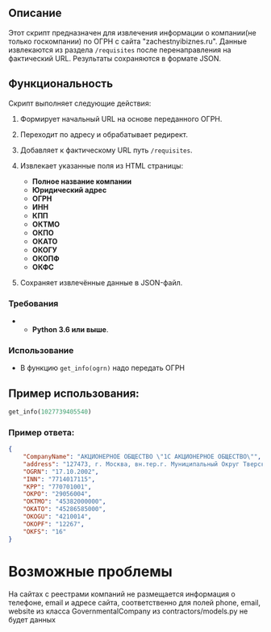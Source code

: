 ## Описание
Этот скрипт предназначен для извлечения информации о компании(не только госкомпании) по ОГРН с сайта "zachestnyibiznes.ru". 
Данные извлекаются из раздела `/requisites` после перенаправления на фактический URL. Результаты сохраняются в формате JSON.

## Функциональность
Скрипт выполняет следующие действия:
1. Формирует начальный URL на основе переданного ОГРН.
2. Переходит по адресу и обрабатывает редирект.
3. Добавляет к фактическому URL путь `/requisites`.
4. Извлекает указанные поля из HTML страницы:
   - **Полное название компании**
   - **Юридический адрес**
   - **ОГРН**
   - **ИНН**
   - **КПП**
   - **ОКТМО**
   - **ОКПО**
   - **ОКАТО**
   - **ОКОГУ**
   - **ОКОПФ**
   - **ОКФС**

5. Сохраняет извлечённые данные в JSON-файл.

### Требования 
- - **Python 3.6 или выше**.
### Использование
- В функцию `get_info(ogrn)` надо передать ОГРН
## Пример использования:
```python
get_info(1027739405540)
```
### Пример ответа:
```json
{
    "CompanyName": "АКЦИОНЕРНОЕ ОБЩЕСТВО \"1С АКЦИОНЕРНОЕ ОБЩЕСТВО\"",
    "address": "127473, г. Москва, вн.тер.г. Муниципальный Округ Тверской, ул Селезневская, д. 34 стр. 4",
    "OGRN": "17.10.2002",
    "INN": "7714017115",
    "KPP": "770701001",
    "OKPO": "29056004",
    "OKTMO": "45382000000",
    "OKATO": "45286585000",
    "OKOGU": "4210014",
    "OKOPF": "12267",
    "OKFS": "16"
}
```

# Возможные проблемы
На сайтах с реестрами компаний не размещается информация о телефоне, email и адресе сайта,
соответственно для полей phone, email, website из класса GovernmentalCompany из contractors/models.py не будет данных
